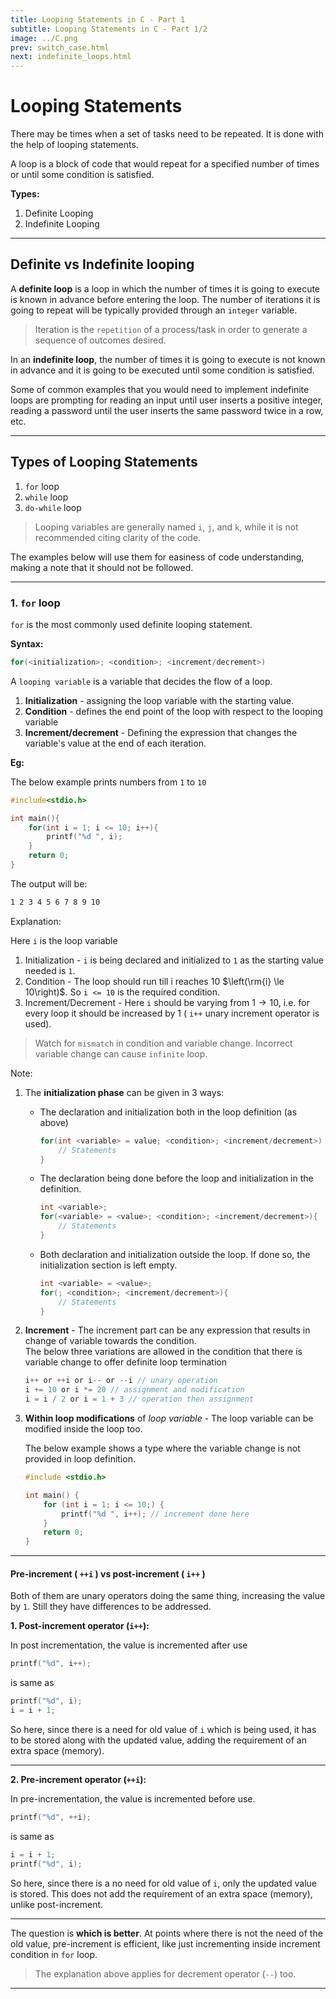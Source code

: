 ```yaml
---
title: Looping Statements in C - Part 1
subtitle: Looping Statements in C - Part 1/2
image: ../C.png
prev: switch_case.html
next: indefinite_loops.html
---
```


# Looping Statements

There may be times when a set of tasks need to be repeated. It is done with the help of looping statements.

A loop is a block of code that would repeat for a specified number of times or until some condition is satisfied.

**Types:**

1. Definite Looping
2. Indefinite Looping

---

## Definite vs Indefinite looping

A **definite loop** is a loop in which the number of times it is going to execute is known in advance before entering the loop. The number of iterations it is going to repeat will be typically provided through an `integer` variable.

> Iteration is the `repetition` of a process/task in order to generate a sequence of outcomes desired.

In an **indefinite loop**, the number of times it is going to execute is not known in advance and it is going to be executed until some condition is satisfied.

Some of common examples that you would need to implement indefinite loops are prompting for reading an input until user inserts a positive integer, reading a password until the user inserts the same password twice in a row, etc.

---

## Types of Looping Statements

1. `for` loop
2. `while` loop
3. `do-while` loop

> Looping variables are generally named `i`, `j`, and `k`, while it is not recommended citing clarity of the code.

The examples below will use them for easiness of code understanding, making a note that it should not be followed.

---

### 1. `for` loop

`for` is the most commonly used definite looping statement.

**Syntax:**

```c
for(<initialization>; <condition>; <increment/decrement>)
```

A `looping variable` is a variable that decides the flow of a loop.

1. **Initialization** - assigning the loop variable with the starting value.
2. **Condition** - defines the end point of the loop with respect to the looping variable
3. **Increment/decrement** - Defining the expression that changes the variable's value at the end of each iteration.

**Eg:**

The below example prints numbers from `1` to `10`

```c
#include<stdio.h>

int main(){
    for(int i = 1; i <= 10; i++){
        printf("%d ", i);
    }
    return 0;
}
```

The output will be:

```txt
1 2 3 4 5 6 7 8 9 10
```

Explanation:

Here `i` is the loop variable

1. Initialization - `i` is being declared and initialized to `1` as the starting value needed is `1`.
2. Condition - The loop should run till i reaches 10 $\left(\rm{i} \le 10\right)$. So `i <= 10` is the required condition.
3. Increment/Decrement - Here `i` should be varying from $1 \rightarrow 10$, i.e. for every loop it should be increased by 1 ( `i++` unary increment operator is used).

> Watch for `mismatch` in condition and variable change. Incorrect variable change can cause `infinite` loop.

Note:

<ol>
<li> The <strong>initialization phase</strong> can be given in 3 ways:</li>
<ul>
<li>The declaration and initialization both in the loop definition (as above)</li>

```c
for(int <variable> = value; <condition>; <increment/decrement>) {
    // Statements
}
```

<li>The declaration being done before the loop and initialization in the definition.</li>

```c
int <variable>;
for(<variable> = <value>; <condition>; <increment/decrement>){
    // Statements
}
```

<li> Both declaration and initialization outside the loop. If done so, the initialization section is left empty.</li>

```c
int <variable> = <value>;
for(; <condition>; <increment/decrement>){
    // Statements
}
```

</ul>

<li> <strong>Increment</strong> - The increment part can be any expression that results in change of variable towards the condition.<br>
The below three variations are allowed in the condition that there is variable change to offer definite loop termination</li>

```c
i++ or ++i or i-- or --i // unary operation
i += 10 or i *= 20 // assignment and modification
i = i / 2 or i = 1 + 3 // operation then assignment
```

<li> <strong>Within loop modifications</strong> of <em>loop variable</em> - The loop variable can be modified inside the loop too.

The below example shows a type where the variable change is not provided in loop definition.</li>

```c
#include <stdio.h>

int main() {
    for (int i = 1; i <= 10;) {
        printf("%d ", i++); // increment done here
    }
    return 0;
}
```

</ol>

---

#### Pre-increment ( `++i` ) vs post-increment ( `i++` )

Both of them are unary operators doing the same thing, increasing the value by `1`. Still they have differences to be addressed.

**1. Post-increment operator (`i++`):**

In post incrementation, the value is incremented after use

```c
printf("%d", i++);
```

is same as

```c
printf("%d", i);
i = i + 1;
```

So here, since there is a need for old value of `i` which is being used, it has to be stored along with the updated value, adding the requirement of an extra space (memory).

---

**2. Pre-increment operator (`++i`):**

In pre-incrementation, the value is incremented before use.

```c
printf("%d", ++i);
```

is same as

```c
i = i + 1;
printf("%d", i);
```

So here, since there is a no need for old value of `i`, only the updated value is stored. This does not add the requirement of an extra space (memory), unlike post-increment.

---

The question is **which is better**. At points where there is not the need of the old value, pre-increment is efficient, like just incrementing inside increment condition in `for` loop.

> The explanation above applies for decrement operator (`--`) too.

---
